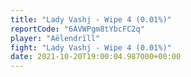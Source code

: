 ```yaml
---
title: "Lady Vashj - Wipe 4 (0.01%)"
reportCode: "6AVWPgm8tYbcFC2q"
player: "Aëlendrïll"
fight: "Lady Vashj - Wipe 4 (0.01%)"
date: 2021-10-20T19:00:04.987000+00:00
---
```

